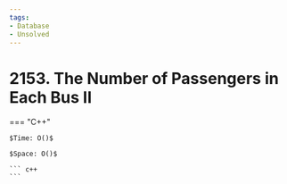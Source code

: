 ```yaml
---
tags:
- Database
- Unsolved
---
```



# 2153. The Number of Passengers in Each Bus II

=== "C++"

    $Time: O()$

    $Space: O()$

    ``` c++
    ```